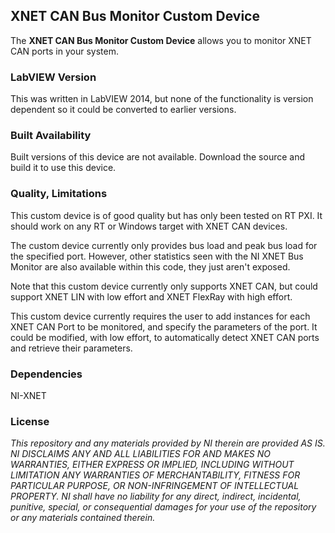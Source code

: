 ## XNET CAN Bus Monitor Custom Device ##

The **XNET CAN Bus Monitor Custom Device** allows you to monitor XNET CAN ports in your system.

### LabVIEW Version ###

This was written in LabVIEW 2014, but none of the functionality is version dependent so it could be converted to earlier versions.  

### Built Availability ###

Built versions of this device are not available. Download the source and build it to use this device.

### Quality, Limitations ###

This custom device is of good quality but has only been tested on RT PXI. It should work on any RT or Windows target with XNET CAN devices.

The custom device currently only provides bus load and peak bus load for the specified port. However, other statistics seen with the NI XNET Bus Monitor are also available within this code, they just aren't exposed. 

Note that this custom device currently only supports XNET CAN, but could support XNET LIN with low effort and XNET FlexRay with high effort.

This custom device currently requires the user to add instances for each XNET CAN Port to be monitored, and specify the parameters of the port. It could be modified, with low effort, to automatically detect XNET CAN ports and retrieve their parameters.  

### Dependencies ###

NI-XNET

### License ###

*This repository and any materials provided by NI therein are provided AS IS. NI DISCLAIMS ANY AND ALL LIABILITIES FOR AND MAKES NO WARRANTIES, EITHER EXPRESS OR IMPLIED, INCLUDING WITHOUT LIMITATION ANY WARRANTIES OF MERCHANTABILITY, FITNESS FOR  PARTICULAR PURPOSE, OR NON-INFRINGEMENT OF INTELLECTUAL PROPERTY. NI shall have no liability for any direct, indirect, incidental, punitive, special, or consequential damages for your use of the repository or any materials contained therein.*
